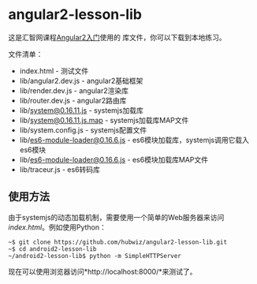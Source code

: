 # angular2-lesson-lib

这是汇智网课程[Angular2入门](http://www.hubwiz.com/class/5599d367a164dd0d75929c76)使用的
库文件，你可以下载到本地练习。

文件清单：

* index.html - 测试文件
* lib/angular2.dev.js - angular2基础框架
* lib/render.dev.js - angular2渲染库
* lib/router.dev.js - angular2路由库
* lib/system@0.16.11.js - systemjs加载库
* lib/system@0.16.11.js.map - systemjs加载库MAP文件
* lib/system.config.js - systemjs配置文件
* lib/es6-module-loader@0.16.6.js - es6模块加载库，systemjs调用它载入es6模块
* lib/es6-module-loader@0.16.6.js - es6模块加载库MAP文件
* lib/traceur.js - es6转码库

## 使用方法

由于systemjs的动态加载机制，需要使用一个简单的Web服务器来访问*index.html*。例如使用Python：

    ~$ git clone https://github.com/hubwiz/angular2-lesson-lib.git
	~$ cd android2-lesson-lib
    ~/android2-lesson-lib$ python -m SimpleHTTPServer

现在可以使用浏览器访问*http://localhost:8000/*来测试了。	